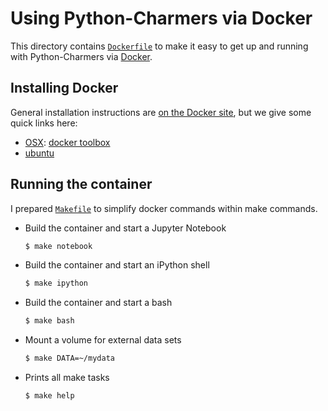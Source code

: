 # Using Python-Charmers via Docker

This directory contains [`Dockerfile`](Dockerfile) to make it easy to get up and running with Python-Charmers via [Docker](http://www.docker.com/).

## Installing Docker

General installation instructions are [on the Docker site](https://docs.docker.com/installation/), but we give some quick links here:

- [OSX](https://docs.docker.com/installation/mac/): [docker toolbox](https://www.docker.com/toolbox)
- [ubuntu](https://docs.docker.com/installation/ubuntulinux/)

## Running the container

I prepared [`Makefile`](Makefile) to simplify docker commands within make commands.

- Build the container and start a Jupyter Notebook
    ```sh
    $ make notebook
    ```
- Build the container and start an iPython shell
    ```sh
    $ make ipython
    ```
- Build the container and start a bash
    ```sh
    $ make bash
    ```
- Mount a volume for external data sets
    ```sh
    $ make DATA=~/mydata
    ```
- Prints all make tasks
    ```sh
    $ make help
    ```